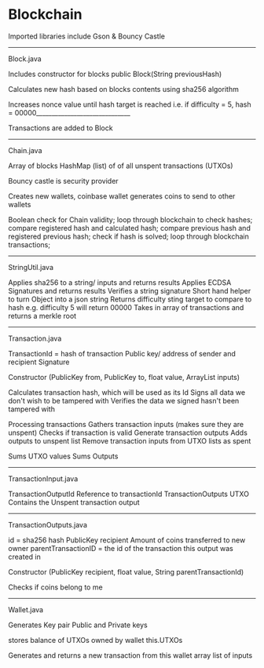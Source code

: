 # Blockchain

Imported libraries include
Gson & Bouncy Castle

------------------------------------------------

Block.java

Includes constructor for blocks
public Block(String previousHash)

Calculates new hash based on blocks contents using sha256 algorithm

Increases nonce value until hash target is reached
i.e. if difficulty = 5,
hash = 00000______________________________

Transactions are added to Block

----------------------------------------------

Chain.java

Array of blocks
HashMap (list) of of all unspent transactions (UTXOs)

Bouncy castle is security provider

Creates new wallets,
coinbase wallet generates coins to send to other wallets

Boolean check for Chain validity;
  loop through blockchain to check hashes;
  compare registered hash and calculated hash;
  compare previous hash and registered previous hash;
  check if hash is solved;
  loop through blockchain transactions;

---------------------------------------------------------

StringUtil.java

Applies sha256 to a string/ inputs and returns results
Applies ECDSA Signatures and returns results
Verifies a string signature
Short hand helper to turn Object into a json string
Returns difficulty sting target to compare to hash e.g. difficulty 5 will return 00000
Takes in array of transactions and returns a merkle root

-------------------------------------------------

Transaction.java

TransactionId = hash of transaction
Public key/ address of sender and recipient
Signature

Constructor
(PublicKey from, PublicKey to, float value, ArrayList<TransactionInput> inputs)
  
  Calculates transaction hash, which will be used as its Id
  Signs all data we don't wish to be tampered with
  Verifies the data we signed hasn't been tampered with
  
  Processing transactions
    Gathers transaction inputs (makes sure they are unspent)
    Checks if transaction is valid
    Generate transaction outputs
    Adds outputs to unspent list
    Remove transaction inputs from UTXO lists as spent
    
Sums UTXO values
Sums Outputs

----------------------------------------------------

TransactionInput.java

TransactionOutputId
  Reference to transactionId
TransactionOutputs UTXO
  Contains the Unspent transaction output
  
  -------------------------------------------------------------
  
  TransactionOutputs.java
  
  id = sha256 hash
  PublicKey recipient
  Amount of coins transferred to new owner
  parentTransactionID = the id of the transaction this output was created in
  
  Constructor
    (PublicKey recipient, float value, String parentTransactionId)
   
 Checks if coins belong to me
 
 -------------------------------------------------
 
 Wallet.java
 
 Generates Key pair
  Public and Private keys
  
stores balance of UTXOs owned by wallet 
  this.UTXOs
  
Generates and returns a new transaction from this wallet
  array list of inputs
